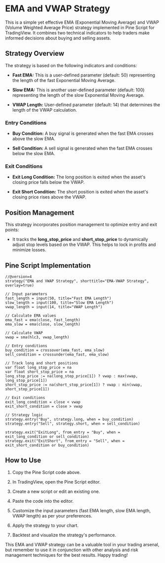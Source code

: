 # EMA and VWAP Strategy

This is a simple yet effective EMA (Exponential Moving Average) and VWAP (Volume Weighted Average Price) strategy implemented in Pine Script for TradingView. It combines two technical indicators to help traders make informed decisions about buying and selling assets.

## Strategy Overview

The strategy is based on the following indicators and conditions:

- **Fast EMA:** This is a user-defined parameter (default: 50) representing the length of the fast Exponential Moving Average.

- **Slow EMA:** This is another user-defined parameter (default: 100) representing the length of the slow Exponential Moving Average.

- **VWAP Length:** User-defined parameter (default: 14) that determines the length of the VWAP calculation.

### Entry Conditions

- **Buy Condition:** A buy signal is generated when the fast EMA crosses above the slow EMA.

- **Sell Condition:** A sell signal is generated when the fast EMA crosses below the slow EMA.

### Exit Conditions

- **Exit Long Condition:** The long position is exited when the asset's closing price falls below the VWAP.

- **Exit Short Condition:** The short position is exited when the asset's closing price rises above the VWAP.

## Position Management

This strategy incorporates position management to optimize entry and exit points:

- It tracks the **long_stop_price** and **short_stop_price** to dynamically adjust stop levels based on the VWAP. This helps to lock in profits and minimize losses.

## Pine Script Implementation

```pinescript
//@version=4
strategy("EMA and VWAP Strategy", shorttitle="EMA-VWAP Strategy", overlay=true)

// Input parameters
fast_length = input(50, title="Fast EMA Length")
slow_length = input(100, title="Slow EMA Length")
vwap_length = input(14, title="VWAP Length")

// Calculate EMA values
ema_fast = ema(close, fast_length)
ema_slow = ema(close, slow_length)

// Calculate VWAP
vwap = sma(hlc3, vwap_length)

// Entry conditions
buy_condition = crossover(ema_fast, ema_slow)
sell_condition = crossunder(ema_fast, ema_slow)

// Track long and short positions
var float long_stop_price = na
var float short_stop_price = na
long_stop_price := na(long_stop_price[1]) ? vwap : max(vwap, long_stop_price[1])
short_stop_price := na(short_stop_price[1]) ? vwap : min(vwap, short_stop_price[1])

// Exit conditions
exit_long_condition = close < vwap
exit_short_condition = close > vwap

// Strategy logic
strategy.entry("Buy", strategy.long, when = buy_condition)
strategy.entry("Sell", strategy.short, when = sell_condition)

strategy.exit("ExitLong", from_entry = "Buy", when = exit_long_condition or sell_condition)
strategy.exit("ExitShort", from_entry = "Sell", when = exit_short_condition or buy_condition)
```

## How to Use

1. Copy the Pine Script code above.

2. In TradingView, open the Pine Script editor.

3. Create a new script or edit an existing one.

4. Paste the code into the editor.

5. Customize the input parameters (fast EMA length, slow EMA length, VWAP length) as per your preferences.

6. Apply the strategy to your chart.

7. Backtest and visualize the strategy's performance.

This EMA and VWAP strategy can be a valuable tool in your trading arsenal, but remember to use it in conjunction with other analysis and risk management techniques for the best results. Happy trading!